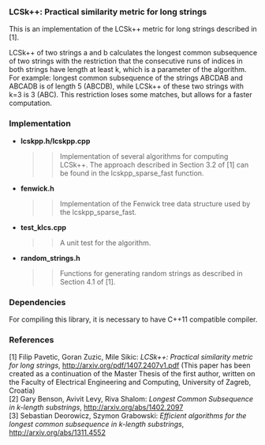 ### LCSk++: Practical similarity metric for long strings

This is an implementation of the LCSk++ metric for long strings described in [1].

LCSk++ of two strings a and b calculates the longest common subsequence of two strings with
the restriction that the consecutive runs of indices in both strings have length at least k,
which is a parameter of the algorithm. For example: longest common subsequence of the strings
ABCDAB and ABCADB is of length 5 (ABCDB), while LCSk++ of these two strings with k=3 is 3 (ABC).
This restriction loses some matches, but allows for a faster computation.

### Implementation
* __lcskpp.h/lcskpp.cpp__  
   >> Implementation of several algorithms for computing LCSk++. The approach described in Section 3.2 of [1] can be found in the lcskpp_sparse_fast function.
* __fenwick.h__  
   >> Implementation of the Fenwick tree data structure used by the lcskpp_sparse_fast.
* __test_klcs.cpp__  
   >> A unit test for the algorithm.
* __random_strings.h__  
   >> Functions for generating random strings as described in Section 4.1 of [1].

### Dependencies
For compiling this library, it is necessary to have C++11 compatible compiler.

### References
[1] Filip Pavetic, Goran Zuzic, Mile Sikic: _LCSk++: Practical similarity metric for long strings_, http://arxiv.org/pdf/1407.2407v1.pdf (This paper has been created as a continuation of the Master Thesis of the first author, written on the Faculty of Electrical Engineering and Computing, University of Zagreb, Croatia)   
[2] Gary Benson, Avivit Levy, Riva Shalom: _Longest Common Subsequence in k-length substrings_, http://arxiv.org/abs/1402.2097  
[3] Sebastian Deorowicz, Szymon Grabowski: _Efficient algorithms for the longest common subsequence in k-length substrings_, http://arxiv.org/abs/1311.4552
